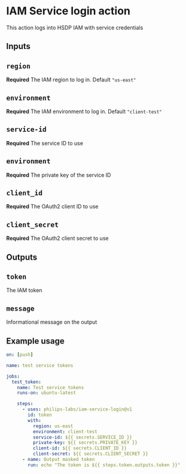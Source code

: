 # IAM Service login action

This action logs into HSDP IAM with service credentials

## Inputs

## `region`

**Required** The IAM region to log in. Default `"us-east"`

## `environment`

**Required** The IAM environment to log in. Default `"client-test"`

## `service-id`

**Required** The service ID to use

## `environment`

**Required** The private key of the service ID

## `client_id`

**Required** The OAuth2 client ID to use

## `client_secret`

**Required** The OAuth2 client secret to use

## Outputs

## `token`

The IAM token

## `message`

Informational message on the output

## Example usage

```yml
on: [push]

name: test service tokens

jobs:
  test_token:
    name: Test service tokens
    runs-on: ubuntu-latest

    steps:
      - uses: philips-labs/iam-service-login@v1
        id: token
        with:
          region: us-east
          environment: client-test
          service-id: ${{ secrets.SERVICE_ID }}
          private-key: ${{ secrets.PRIVATE_KEY }}
          client-id: ${{ secrets.CLIENT_ID }}
          client-secret: ${{ secrets.CLIENT_SECRET }}
      - name: Output masked token
        run: echo "The token is ${{ steps.token.outputs.token }}"
```
